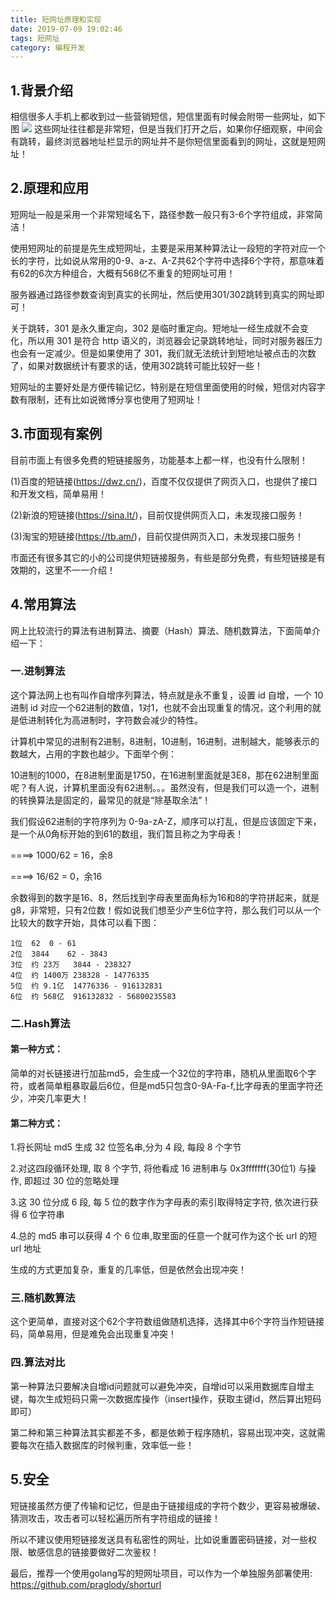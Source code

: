 ```yaml
---
title: 短网址原理和实现
date: 2019-07-09 19:02:46
tags: 短网址
category: 编程开发
---
```


## 1.背景介绍

相信很多人手机上都收到过一些营销短信，短信里面有时候会附带一些网址，如下图
![](https://wangbjun.github.io/images/16ada545111ae94d.jpg)
这些网址往往都是非常短，但是当我们打开之后，如果你仔细观察，中间会有跳转，最终浏览器地址栏显示的网址并不是你短信里面看到的网址，这就是短网址！

<!--more-->

## 2.原理和应用
短网址一般是采用一个非常短域名下，路径参数一般只有3-6个字符组成，非常简洁！

使用短网址的前提是先生成短网址，主要是采用某种算法让一段短的字符对应一个长的字符，比如说从常用的0-9、a-z、A-Z共62个字符中选择6个字符，那意味着有62的6次方种组合，大概有568亿不重复的短网址可用！

服务器通过路径参数查询到真实的长网址，然后使用301/302跳转到真实的网址即可！

关于跳转，301 是永久重定向，302 是临时重定向。短地址一经生成就不会变化，所以用 301 是符合 http 语义的，浏览器会记录跳转地址，同时对服务器压力也会有一定减少。但是如果使用了 301，我们就无法统计到短地址被点击的次数了，如果对数据统计有要求的话，使用302跳转可能比较好一些！

短网址的主要好处是方便传输记忆，特别是在短信里面使用的时候，短信对内容字数有限制，还有比如说微博分享也使用了短网址！

## 3.市面现有案例
目前市面上有很多免费的短链接服务，功能基本上都一样，也没有什么限制！

(1)百度的短链接(https://dwz.cn/)，百度不仅仅提供了网页入口，也提供了接口和开发文档，简单易用！

(2)新浪的短链接(https://sina.lt/)，目前仅提供网页入口，未发现接口服务！

(3)淘宝的短链接(https://tb.am/)，目前仅提供网页入口，未发现接口服务！

市面还有很多其它的小的公司提供短链接服务，有些是部分免费，有些短链接是有效期的，这里不一一介绍！


## 4.常用算法
网上比较流行的算法有进制算法、摘要（Hash）算法、随机数算法，下面简单介绍一下：

### 一.进制算法
这个算法网上也有叫作自增序列算法，特点就是永不重复，设置 id 自增，一个 10进制 id 对应一个62进制的数值，1对1，也就不会出现重复的情况，这个利用的就是低进制转化为高进制时，字符数会减少的特性。

计算机中常见的进制有2进制，8进制，10进制，16进制，进制越大，能够表示的数越大，占用的字数也越少。下面举个例：

10进制的1000，在8进制里面是1750，在16进制里面就是3E8，那在62进制里面呢？有人说，计算机里面没有62进制。。。虽然没有，但是我们可以造一个，进制的转换算法是固定的，最常见的就是“除基取余法”！

我们假设62进制的字符序列为 0-9a-zA-Z，顺序可以打乱，但是应该固定下来，是一个从0角标开始的到61的数组，我们暂且称之为字母表！

====> 1000/62 = 16，余8

====> 16/62 = 0，余16

余数得到的数字是16、8，然后找到字母表里面角标为16和8的字符拼起来，就是g8，非常短，只有2位数！假如说我们想至少产生6位字符，那么我们可以从一个比较大的数字开始，具体可以看下图：
```
1位	62	0 - 61
2位	3844	62 - 3843
3位	约 23万	3844 - 238327
4位	约 1400万	238328 - 14776335
5位	约 9.1亿	14776336 - 916132831
6位	约 568亿	916132832 - 56800235583
```

### 二.Hash算法
#### 第一种方式：

简单的对长链接进行加盐md5，会生成一个32位的字符串，随机从里面取6个字符，或者简单粗暴取最后6位，但是md5只包含0-9A-Fa-f,比字母表的里面字符还少，冲突几率更大！

#### 第二种方式：

1.将长网址 md5 生成 32 位签名串,分为 4 段, 每段 8 个字节

2.对这四段循环处理, 取 8 个字节, 将他看成 16 进制串与 0x3fffffff(30位1) 与操作, 即超过 30 位的忽略处理

3.这 30 位分成 6 段, 每 5 位的数字作为字母表的索引取得特定字符, 依次进行获得 6 位字符串

4.总的 md5 串可以获得 4 个 6 位串,取里面的任意一个就可作为这个长 url 的短 url 地址

生成的方式更加复杂，重复的几率低，但是依然会出现冲突！

 

### 三.随机数算法
这个更简单，直接对这个62个字符数组做随机选择，选择其中6个字符当作短链接码，简单易用，但是难免会出现重复冲突！

### 四.算法对比
第一种算法只要解决自增id问题就可以避免冲突，自增id可以采用数据库自增主键，每次生成短码只需一次数据库操作（insert操作，获取主键id，然后算出短码即可）

第二种和第三种算法其实都差不多，都是依赖于程序随机，容易出现冲突，这就需要每次在插入数据库的时候判重，效率低一些！

## 5.安全
短链接虽然方便了传输和记忆，但是由于链接组成的字符个数少，更容易被爆破、猜测攻击，攻击者可以轻松遍历所有字符组成的链接！

所以不建议使用短链接发送具有私密性的网址，比如说重置密码链接，对一些权限、敏感信息的链接要做好二次鉴权！

最后，推荐一个使用golang写的短网址项目，可以作为一个单独服务部署使用: https://github.com/praglody/shorturl
